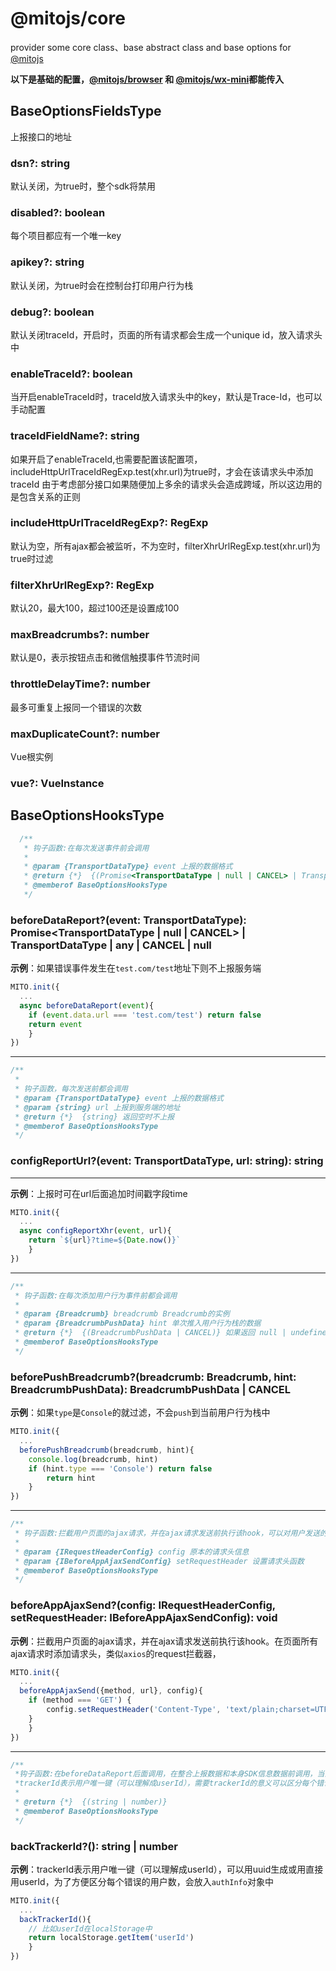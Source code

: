 # @mitojs/core

provider some core class、base abstract class and base options for [@mitojs](https://github.com/mitojs/mitojs)




**以下是基础的配置，[@mitojs/browser](../browser/README.md) 和 [@mitojs/wx-mini](../wx-mini/README.md)都能传入**

## BaseOptionsFieldsType


上报接口的地址
### dsn?: string
默认关闭，为true时，整个sdk将禁用
### disabled?: boolean
每个项目都应有一个唯一key
### apikey?: string
默认关闭，为true时会在控制台打印用户行为栈
### debug?: boolean
默认关闭traceId，开启时，页面的所有请求都会生成一个unique id，放入请求头中
### enableTraceId?: boolean
当开启enableTraceId时，traceId放入请求头中的key，默认是Trace-Id，也可以手动配置
### traceIdFieldName?: string
如果开启了enableTraceId,也需要配置该配置项，includeHttpUrlTraceIdRegExp.test(xhr.url)为true时，才会在该请求头中添加traceId
由于考虑部分接口如果随便加上多余的请求头会造成跨域，所以这边用的是包含关系的正则

### includeHttpUrlTraceIdRegExp?: RegExp
默认为空，所有ajax都会被监听，不为空时，filterXhrUrlRegExp.test(xhr.url)为true时过滤
### filterXhrUrlRegExp?: RegExp
默认20，最大100，超过100还是设置成100
### maxBreadcrumbs?: number
默认是0，表示按钮点击和微信触摸事件节流时间
### throttleDelayTime?: number
最多可重复上报同一个错误的次数
### maxDuplicateCount?: number
Vue根实例

### vue?: VueInstance



## BaseOptionsHooksType


```js
  /**
   * 钩子函数:在每次发送事件前会调用
   *
   * @param {TransportDataType} event 上报的数据格式
   * @return {*}  {(Promise<TransportDataType | null | CANCEL> | TransportDataType | any | CANCEL | null)} 如果返回 null | undefined | boolean 时，将忽略本次上传
   * @memberof BaseOptionsHooksType
   */
```
### beforeDataReport?(event: TransportDataType): Promise<TransportDataType | null | CANCEL> | TransportDataType | any | CANCEL | null

**示例**：如果错误事件发生在`test.com/test`地址下则不上报服务端

```js
MITO.init({
  ...
  async beforeDataReport(event){
  	if (event.data.url === 'test.com/test') return false
    return event
	}
})
```



------------------------



  ```js
  /**
   *
   * 钩子函数，每次发送前都会调用
   * @param {TransportDataType} event 上报的数据格式
   * @param {string} url 上报到服务端的地址
   * @return {*}  {string} 返回空时不上报
   * @memberof BaseOptionsHooksType
   */
  ```
### configReportUrl?(event: TransportDataType, url: string): string

****

**示例**：上报时可在url后面追加时间戳字段time

```js
MITO.init({
  ...
  async configReportXhr(event, url){
    return `${url}?time=${Date.now()}`
	}
})
```



---------------------



  ```js
  /**
   * 钩子函数:在每次添加用户行为事件前都会调用
   *
   * @param {Breadcrumb} breadcrumb Breadcrumb的实例
   * @param {BreadcrumbPushData} hint 单次推入用户行为栈的数据
   * @return {*}  {(BreadcrumbPushData | CANCEL)} 如果返回 null | undefined | boolean 时，将忽略本次的push
   * @memberof BaseOptionsHooksType
   */
  ```
### beforePushBreadcrumb?(breadcrumb: Breadcrumb, hint: BreadcrumbPushData): BreadcrumbPushData | CANCEL

**示例**：如果`type`是`Console`的就过滤，不会`push`到当前用户行为栈中

```typescript
MITO.init({
  ...
  beforePushBreadcrumb(breadcrumb, hint){
  	console.log(breadcrumb, hint)
  	if (hint.type === 'Console') return false
		return hint
	}
})
```



--------------



  ```js
  /**
   * 钩子函数:拦截用户页面的ajax请求，并在ajax请求发送前执行该hook，可以对用户发送的ajax请求做xhr.setRequestHeader
   *
   * @param {IRequestHeaderConfig} config 原本的请求头信息
   * @param {IBeforeAppAjaxSendConfig} setRequestHeader 设置请求头函数
   * @memberof BaseOptionsHooksType
   */
  ```
### beforeAppAjaxSend?(config: IRequestHeaderConfig, setRequestHeader: IBeforeAppAjaxSendConfig): void

**示例**：拦截用户页面的ajax请求，并在ajax请求发送前执行该hook。在页面所有ajax请求时添加请求头，类似`axios`的request拦截器，

```typescript
MITO.init({
  ...
  beforeAppAjaxSend({method, url}, config){
  	if (method === 'GET') {
  		config.setRequestHeader('Content-Type', 'text/plain;charset=UTF-8')
  	}
	}
})
```



----------



  ```js
  /**
   *钩子函数:在beforeDataReport后面调用，在整合上报数据和本身SDK信息数据前调用，当前函数执行完后立即将数据错误信息上报至服务端
   *trackerId表示用户唯一键（可以理解成userId），需要trackerId的意义可以区分每个错误影响的用户数量
   *
   * @return {*}  {(string | number)}
   * @memberof BaseOptionsHooksType
   */
  ```
### backTrackerId?(): string | number
**示例**：trackerId表示用户唯一键（可以理解成userId），可以用uuid生成或用直接用userId，为了方便区分每个错误的用户数，会放入`authInfo`对象中

```typescript
MITO.init({
  ...
  backTrackerId(){
  	// 比如userId在localStorage中
  	return localStorage.getItem('userId')
	}
})
```
